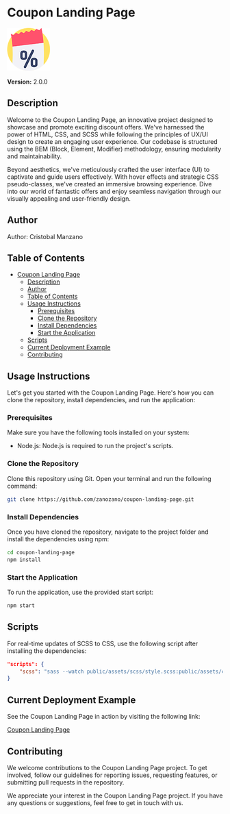 # Coupon Landing Page

![Coupon Logo](public/assets/img/favicon.png)

**Version:** 2.0.0

## Description

Welcome to the Coupon Landing Page, an innovative project designed to showcase and promote exciting discount offers. We've harnessed the power of HTML, CSS, and SCSS while following the principles of UX/UI design to create an engaging user experience. Our codebase is structured using the BEM (Block, Element, Modifier) methodology, ensuring modularity and maintainability.

Beyond aesthetics, we've meticulously crafted the user interface (UI) to captivate and guide users effectively. With hover effects and strategic CSS pseudo-classes, we've created an immersive browsing experience. Dive into our world of fantastic offers and enjoy seamless navigation through our visually appealing and user-friendly design.

## Author

Author: Cristobal Manzano

## Table of Contents

- [Coupon Landing Page](#coupon-landing-page)
  - [Description](#description)
  - [Author](#author)
  - [Table of Contents](#table-of-contents)
  - [Usage Instructions](#usage-instructions)
    - [Prerequisites](#prerequisites)
    - [Clone the Repository](#clone-the-repository)
    - [Install Dependencies](#install-dependencies)
    - [Start the Application](#start-the-application)
  - [Scripts](#scripts)
  - [Current Deployment Example](#current-deployment-example)
  - [Contributing](#contributing)

## Usage Instructions

Let's get you started with the Coupon Landing Page. Here's how you can clone the repository, install dependencies, and run the application:

### Prerequisites

Make sure you have the following tools installed on your system:

- Node.js: Node.js is required to run the project's scripts.

### Clone the Repository

Clone this repository using Git. Open your terminal and run the following command:

```bash
git clone https://github.com/zanozano/coupon-landing-page.git
```

### Install Dependencies

Once you have cloned the repository, navigate to the project folder and install the dependencies using npm:

```bash
cd coupon-landing-page
npm install
```

### Start the Application

To run the application, use the provided start script:

```bash
npm start
```

## Scripts

For real-time updates of SCSS to CSS, use the following script after installing the dependencies:

```json
"scripts": {
    "scss": "sass --watch public/assets/scss/style.scss:public/assets/css/style.css"
}
```

## Current Deployment Example

See the Coupon Landing Page in action by visiting the following link:

[Coupon Landing Page](https://coupon-25f1f.web.app/)

## Contributing

We welcome contributions to the Coupon Landing Page project. To get involved, follow our guidelines for reporting issues, requesting features, or submitting pull requests in the repository.

We appreciate your interest in the Coupon Landing Page project. If you have any questions or suggestions, feel free to get in touch with us.
